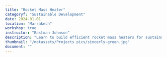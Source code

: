 ```yaml
---
title: "Rocket Mass Heater"
categoryf: "Sustainable Development"
date: 2024-01-01
location: "Marrakech"
workshop: true
instructor: "Eastman Johnson"
description: "Learn to build efficient rocket mass heaters for sustainable heating."
thumbnail: "/notassets/Projects pics/sincerly-green.jpg"
document: ""
---
```

